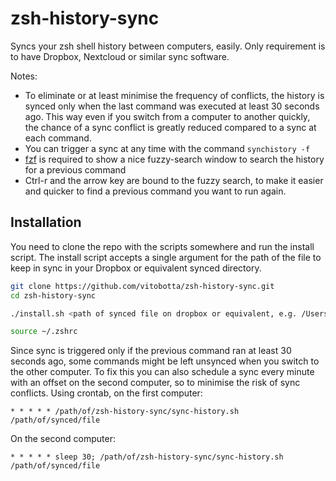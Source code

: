 # zsh-history-sync

Syncs your zsh shell history between computers, easily. Only requirement is to have Dropbox, Nextcloud or similar sync software.

Notes:
- To eliminate or at least minimise the frequency of conflicts, the history is synced only when the last command was executed at least 30 seconds ago. This way even if you switch from a computer to another quickly, the chance of a sync conflict is greatly reduced compared to a sync at each command.
- You can trigger a sync at any time with the command `synchistory -f`
- [fzf](https://github.com/junegunn/fzf) is required to show a nice fuzzy-search window to search the history for a previous command
- Ctrl-r and the arrow key are bound to the fuzzy search, to make it easier and quicker to find a previous command you want to run again.

## Installation

You need to clone the repo with the scripts somewhere and run the install script. The install script accepts a single argument for the path of the file to keep in sync in your Dropbox or equivalent synced directory.

```bash
git clone https://github.com/vitobotta/zsh-history-sync.git
cd zsh-history-sync

./install.sh <path of synced file on dropbox or equivalent, e.g. /Users/vito/Dropbox/zsh_history>

source ~/.zshrc
```

Since sync is triggered only if the previous command ran at least 30 seconds ago, some commands might be left unsynced when you switch to the other computer. To fix this you can also schedule a sync every minute with an offset on the second computer, so to minimise the risk of sync conflicts. Using crontab, on the first computer:

```
* * * * * /path/of/zsh-history-sync/sync-history.sh /path/of/synced/file
```

On the second computer:

```
* * * * * sleep 30; /path/of/zsh-history-sync/sync-history.sh /path/of/synced/file
```





